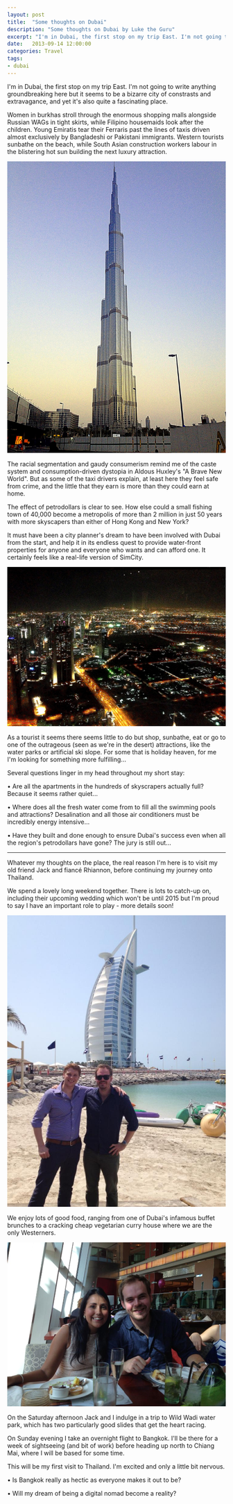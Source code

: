 ```yaml
---
layout: post
title:  "Some thoughts on Dubai"
description: "Some thoughts on Dubai by Luke the Guru"
excerpt: "I'm in Dubai, the first stop on my trip East. I'm not going to write anything groundbreaking here but it seems to be a bizarre city of constrasts and extravagance, and yet it's also quite a fascinating place."
date:   2013-09-14 12:00:00
categories: Travel
tags:
- dubai
---
```


I'm in Dubai, the first stop on my trip East. I'm not going to write anything groundbreaking here but it seems to be a bizarre city of constrasts and extravagance, and yet it's also quite a fascinating place.

Women in burkhas stroll through the enormous shopping malls alongside Russian WAGs in tight skirts, while Filipino housemaids look after the children. Young Emiratis tear their Ferraris past the lines of taxis driven almost exclusively by Bangladeshi or Pakistani immigrants. Western tourists sunbathe on the beach, while South Asian construction workers labour in the blistering hot sun building the next luxury attraction.

![The Burj Khalifa](/images/2013-09-14/Dubai-1.jpg)

The racial segmentation and gaudy consumerism remind me of the caste system and consumption-driven dystopia in Aldous Huxley's "A Brave New World". But as some of the taxi drivers explain, at least here they feel safe from crime, and the little that they earn is more than they could earn at home.

The effect of petrodollars is clear to see. How else could a small fishing town of 40,000 become a metropolis of more than 2 million in just 50 years with more skyscapers than either of Hong Kong and New York?

It must have been a city planner's dream to have been involved with Dubai from the start, and help it in its endless quest to provide water-front properties for anyone and everyone who wants and can afford one. It certainly feels like a real-life version of SimCity.

![Dubai at night from the Burj Khalifa viewing gallery](/images/2013-09-14/Dubai-2.jpg)

As a tourist it seems there seems little to do but shop, sunbathe, eat or go to one of the outrageous (seen as we're in the desert) attractions, like the water parks or artificial ski slope. For some that is holiday heaven, for me I'm looking for something more fulfilling...

Several questions linger in my head throughout my short stay:

&bull; Are all the apartments in the hundreds of skyscrapers actually full? Because it seems rather quiet...

&bull; Where does all the fresh water come from to fill all the swimming pools and attractions? Desalination and all those air conditioners must be incredibly energy intensive...

&bull; Have they built and done enough to ensure Dubai's success even when all the region's petrodollars have gone? The jury is still out...

-------------------------

Whatever my thoughts on the place, the real reason I'm here is to visit my old friend Jack and fiancé Rhiannon, before continuing my journey onto Thailand.

We spend a lovely long weekend together. There is lots to catch-up on, including their upcoming wedding which won't be until 2015 but I'm proud to say I have an important role to play - more details soon!

![Jack and I by the Burj-al-Arab](/images/2013-09-14/Dubai-3.jpg)

We enjoy lots of good food, ranging from one of Dubai's infamous buffet brunches to a cracking cheap vegetarian curry house where we are the only Westerners.

![Rhiannon and I at brunch](/images/2013-09-14/Dubai-4.jpg)

On the Saturday afternoon Jack and I indulge in a trip to Wild Wadi water park, which has two particularly good slides that get the heart racing.

On Sunday evening I take an overnight flight to Bangkok. I'll be there for a week of sightseeing (and bit of work) before heading up north to Chiang Mai, where I will be based for some time.

This will be my first visit to Thailand. I'm excited and only a little bit nervous.

&bull; Is Bangkok really as hectic as everyone makes it out to be?

&bull; Will my dream of being a digital nomad become a reality?